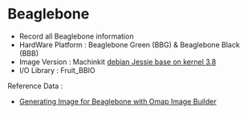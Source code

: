 # Beaglebone
- Record all Beaglebone information
- HardWare Platform : Beaglebone Green (BBG) & Beaglebone Black (BBB)
- Image Version : Machinkit [debian Jessie base on kernel 3.8](http://elinux.org/Beagleboard:BeagleBoneBlack_Debian#microSD.2FStandalone:_.28machinekit.29_Based_on_Debian_Jessie_with_3.8.x_kernel)
- I/O Library : Fruit_BBIO

Reference Data :
- [Generating Image for Beaglebone with Omap Image Builder](http://www.microdev.it/wp/en/2017/02/26/generating-images-for-beaglebone-with-omap-image-builder/)
